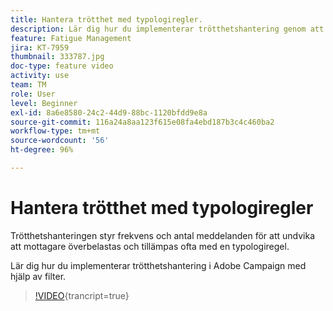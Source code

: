 ```yaml
---
title: Hantera trötthet med typologiregler.
description: Lär dig hur du implementerar trötthetshantering genom att tillämpa typologiregler.
feature: Fatigue Management
jira: KT-7959
thumbnail: 333787.jpg
doc-type: feature video
activity: use
team: TM
role: User
level: Beginner
exl-id: 8a6e8580-24c2-44d9-88bc-1120bfdd9e8a
source-git-commit: 116a24a8aa123f615e08fa4ebd187b3c4c460ba2
workflow-type: tm+mt
source-wordcount: '56'
ht-degree: 96%

---
```


# Hantera trötthet med typologiregler

Trötthetshanteringen styr frekvens och antal meddelanden för att undvika att mottagare överbelastas och tillämpas ofta med en typologiregel.

Lär dig hur du implementerar trötthetshantering i Adobe Campaign med hjälp av filter.

>[!VIDEO](https://video.tv.adobe.com/v/333787?quality=12&learn=on){trancript=true}
